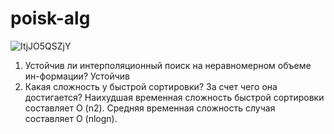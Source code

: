 # poisk-alg
![ItjJO5QSZjY](https://user-images.githubusercontent.com/90005849/161925648-cf74d415-b0ab-40c0-b02d-5cb2e575fa71.jpg)
1. Устойчив ли интерполяционный поиск на неравномерном объеме ин-формации? 
Устойчив
2. Какая сложность у быстрой сортировки? За счет чего она достигается?
Наихудшая временная сложность быстрой сортировки составляет O (n2). Средняя временная сложность случая составляет O (nlogn). 

